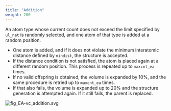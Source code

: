 ```yaml
---
title: "Addition"
weight: 200
---
```


An atom type whose current count does not exceed the limit specified by `ul_nat` is randomly selected, and one atom of that type is added at a random position.
- One atom is added, and if it does not violate the minimum interatomic distance defined by `mindist`, the structure is accepted.  
- If the distance condition is not satisfied, the atom is placed again at a different random position. This process is repeated up to `maxcnt_ea` times.  
- If no valid offspring is obtained, the volume is expanded by 10%, and the same procedure is retried up to `maxcnt_ea` times.  
- If that also fails, the volume is expanded up to 20% and the structure generation is attempted again. If it still fails, the parent is replaced.

![fig_EA-vc_addition.svg](/images/EA-vc/EA-vc_addition.svg?width=20vw)


